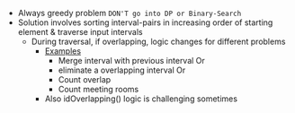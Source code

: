 - Always greedy problem `DON'T go into DP or Binary-Search`
- Solution involves sorting interval-pairs in increasing order of starting element & traverse input intervals  
  - During traversal, if overlapping, logic changes for different problems
    - [Examples](./Leetcode/src/main/java/year2k21/common/pattern/interval)
      - Merge interval with previous interval Or
      - eliminate a overlapping interval Or 
      - Count overlap
      - Count meeting rooms
    - Also idOverlapping() logic is challenging sometimes
